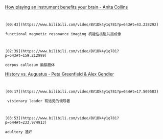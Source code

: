 [How playing an instrument benefits your brain - Anita Collins](https://www.bilibili.com/video/BV1Dk4y1q781?p=643)

```ad-note


[00:43](https://www.bilibili.com/video/BV1Dk4y1q781?p=643#t=43.238292)

functional magnetic resonance imaging 机能性核磁共振成像

```

```ad-note


[02:39](https://www.bilibili.com/video/BV1Dk4y1q781?p=643#t=159.212999)

corpus callosum 脑胼胝体

```

[History vs. Augustus - Peta Greenfield & Alex Gendler](https://www.bilibili.com/video/BV1Dk4y1q781?p=644)

```ad-note


[00:17](https://www.bilibili.com/video/BV1Dk4y1q781?p=644#t=17.569583)

 visionary leader 有远见的领导者

```

```ad-note


[03:53](https://www.bilibili.com/video/BV1Dk4y1q781?p=644#t=233.974913)

adultery 通奸

```